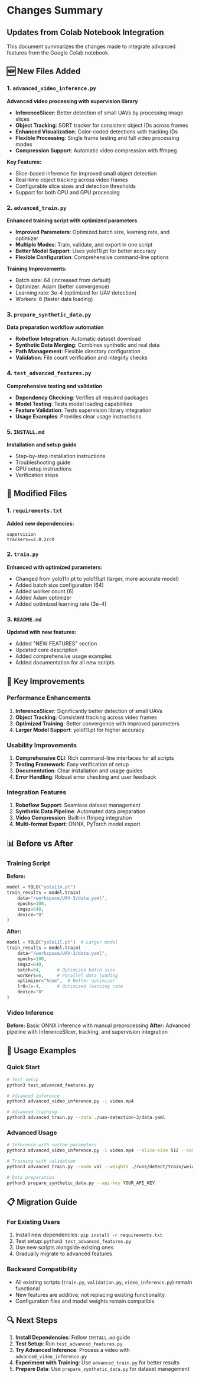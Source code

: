# Changes Summary

## Updates from Colab Notebook Integration

This document summarizes the changes made to integrate advanced features from the Google Colab notebook.

## 🆕 New Files Added

### 1. `advanced_video_inference.py`
**Advanced video processing with supervision library**
- **InferenceSlicer**: Better detection of small UAVs by processing image slices
- **Object Tracking**: SORT tracker for consistent object IDs across frames
- **Enhanced Visualization**: Color-coded detections with tracking IDs
- **Flexible Processing**: Single frame testing and full video processing modes
- **Compression Support**: Automatic video compression with ffmpeg

**Key Features:**
- Slice-based inference for improved small object detection
- Real-time object tracking across video frames
- Configurable slice sizes and detection thresholds
- Support for both CPU and GPU processing

### 2. `advanced_train.py`
**Enhanced training script with optimized parameters**
- **Improved Parameters**: Optimized batch size, learning rate, and optimizer
- **Multiple Modes**: Train, validate, and export in one script
- **Better Model Support**: Uses yolo11l.pt for better accuracy
- **Flexible Configuration**: Comprehensive command-line options

**Training Improvements:**
- Batch size: 64 (increased from default)
- Optimizer: Adam (better convergence)
- Learning rate: 3e-4 (optimized for UAV detection)
- Workers: 6 (faster data loading)

### 3. `prepare_synthetic_data.py`
**Data preparation workflow automation**
- **Roboflow Integration**: Automatic dataset download
- **Synthetic Data Merging**: Combines synthetic and real data
- **Path Management**: Flexible directory configuration
- **Validation**: File count verification and integrity checks

### 4. `test_advanced_features.py`
**Comprehensive testing and validation**
- **Dependency Checking**: Verifies all required packages
- **Model Testing**: Tests model loading capabilities
- **Feature Validation**: Tests supervision library integration
- **Usage Examples**: Provides clear usage instructions

### 5. `INSTALL.md`
**Installation and setup guide**
- Step-by-step installation instructions
- Troubleshooting guide
- GPU setup instructions
- Verification steps

## 📝 Modified Files

### 1. `requirements.txt`
**Added new dependencies:**
```
supervision
trackers==2.0.2rc0
```

### 2. `train.py`
**Enhanced with optimized parameters:**
- Changed from yolo11n.pt to yolo11l.pt (larger, more accurate model)
- Added batch size configuration (64)
- Added worker count (6)
- Added Adam optimizer
- Added optimized learning rate (3e-4)

### 3. `README.md`
**Updated with new features:**
- Added "NEW FEATURES" section
- Updated core description
- Added comprehensive usage examples
- Added documentation for all new scripts

## 🔧 Key Improvements

### Performance Enhancements
1. **InferenceSlicer**: Significantly better detection of small UAVs
2. **Object Tracking**: Consistent tracking across video frames
3. **Optimized Training**: Better convergence with improved parameters
4. **Larger Model Support**: yolo11l.pt for higher accuracy

### Usability Improvements
1. **Comprehensive CLI**: Rich command-line interfaces for all scripts
2. **Testing Framework**: Easy verification of setup
3. **Documentation**: Clear installation and usage guides
4. **Error Handling**: Robust error checking and user feedback

### Integration Features
1. **Roboflow Support**: Seamless dataset management
2. **Synthetic Data Pipeline**: Automated data preparation
3. **Video Compression**: Built-in ffmpeg integration
4. **Multi-format Export**: ONNX, PyTorch model export

## 📊 Before vs After

### Training Script
**Before:**
```python
model = YOLO("yolo11n.pt")
train_results = model.train(
    data="/workspace/UAV-3/data.yaml",
    epochs=100,
    imgsz=640,
    device="0"
)
```

**After:**
```python
model = YOLO("yolo11l.pt")  # Larger model
train_results = model.train(
    data="/workspace/UAV-3/data.yaml",
    epochs=100,
    imgsz=640,
    batch=64,      # Optimized batch size
    workers=6,     # Parallel data loading
    optimizer="Adam",  # Better optimizer
    lr0=3e-4,      # Optimized learning rate
    device="0"
)
```

### Video Inference
**Before:** Basic ONNX inference with manual preprocessing
**After:** Advanced pipeline with InferenceSlicer, tracking, and supervision integration

## 🚀 Usage Examples

### Quick Start
```bash
# Test setup
python3 test_advanced_features.py

# Advanced inference
python3 advanced_video_inference.py -i video.mp4

# Advanced training
python3 advanced_train.py --data ./uav-detection-3/data.yaml
```

### Advanced Usage
```bash
# Inference with custom parameters
python3 advanced_video_inference.py -i video.mp4 --slice-size 512 --compress

# Training with validation
python3 advanced_train.py --mode val --weights ./runs/detect/train/weights/best.pt

# Data preparation
python3 prepare_synthetic_data.py --api-key YOUR_API_KEY
```

## 📋 Migration Guide

### For Existing Users
1. Install new dependencies: `pip install -r requirements.txt`
2. Test setup: `python3 test_advanced_features.py`
3. Use new scripts alongside existing ones
4. Gradually migrate to advanced features

### Backward Compatibility
- All existing scripts (`train.py`, `validation.py`, `video_inference.py`) remain functional
- New features are additive, not replacing existing functionality
- Configuration files and model weights remain compatible

## 🔍 Next Steps

1. **Install Dependencies**: Follow `INSTALL.md` guide
2. **Test Setup**: Run `test_advanced_features.py`
3. **Try Advanced Inference**: Process a video with `advanced_video_inference.py`
4. **Experiment with Training**: Use `advanced_train.py` for better results
5. **Prepare Data**: Use `prepare_synthetic_data.py` for dataset management
